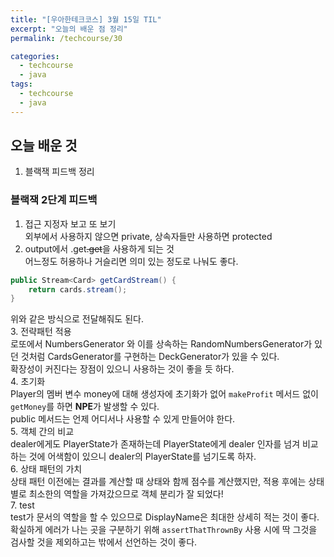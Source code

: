 ```yaml
---
title: "[우아한테크코스] 3월 15일 TIL"
excerpt: "오늘의 배운 점 정리"
permalink: /techcourse/30

categories:
  - techcourse
  - java
tags:
  - techcourse
  - java
---  
```

## 오늘 배운 것
1. 블랙잭 피드백 정리

### 블랙잭 2단계 피드백
1. 접근 지정자 보고 또 보기  
외부에서 사용하지 않으면 private, 상속자들만 사용하면 protected  
2. output에서 .get~~.get~~을 사용하게 되는 것  
어느정도 허용하나 거슬리면 의미 있는 정도로 나눠도 좋다.  
```java
public Stream<Card> getCardStream() {
    return cards.stream();
}
```  
위와 같은 방식으로 전달해줘도 된다.  
3. 전략패턴 적용  
로또에서 NumbersGenerator 와 이를 상속하는 RandomNumbersGenerator가 있던 것처럼 CardsGenerator를 구현하는 DeckGenerator가 있을 수 있다.  
확장성이 커진다는 장점이 있으니 사용하는 것이 좋을 듯 하다.  
4. 초기화  
Player의 멤버 변수 money에 대해 생성자에 초기화가 없어 `makeProfit` 메서드 없이 `getMoney`를 하면 **NPE**가 발생할 수 있다.  
public 메서드는 언제 어디서나 사용할 수 있게 만들어야 한다.  
5. 객체 간의 비교  
dealer에게도 PlayerState가 존재하는데 PlayerState에게 dealer 인자를 넘겨 비교하는 것에 어색함이 있으니 dealer의 PlayerState를 넘기도록 하자.  
6. 상태 패턴의 가치  
상태 패턴 이전에는 결과를 계산할 때 상태와 함께 점수를 계산했지만, 적용 후에는 상태 별로 최소한의 역할을 가져갔으므로 객체 분리가 잘 되었다!  
7. test  
test가 문서의 역할을 할 수 있으므로 DisplayName은 최대한 상세히 적는 것이 좋다.  
확실하게 에러가 나는 곳을 구분하기 위해 `assertThatThrownBy` 사용 시에 딱 그것을 검사할 것을 제외하고는 밖에서 선언하는 것이 좋다.  
